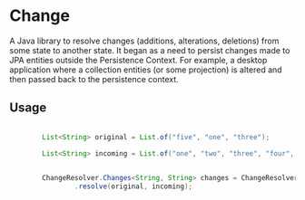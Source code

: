 # Change

A Java library to resolve changes (additions, alterations, deletions) from some state to another state. It began as a
need to persist changes made to JPA entities outside the Persistence Context. For example, a desktop application
where a collection entities (or some projection) is altered and then passed back to the persistence context.   

## Usage

```java
        
        List<String> original = List.of("five", "one", "three");

        List<String> incoming = List.of("one", "two", "three", "four", "five", "six", "seven");

        
        ChangeResolver.Changes<String, String> changes = ChangeResolver.<String>simple()
                .resolve(original, incoming);
```